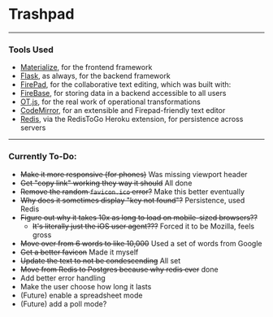 # Trashpad

<hr>

### Tools Used

* [Materialize](http://materializecss.com/), for the frontend framework
* [Flask](http://flask.pocoo.org/), as always, for the backend framework
* [FirePad](https://github.com/firebase/firepad), for the collaborative text editing, which was built with:
* [FireBase](https://firebase.google.com/), for storing data in a backend accessible to all users
* [OT.js](https://github.com/Operational-Transformation/ot.js/), for the real work of operational transformations
* [CodeMirror](https://codemirror.net/), for an extensible and Firepad-friendly text editor
* [Redis](), via the RedisToGo Heroku extension, for persistence across servers

<hr>

### Currently To-Do:

* ~~Make it more responsive (for phones)~~ Was missing viewport header
* ~~Get "copy link" working they way it should~~ All done
* ~~Remove the random `favicon.ico` error?~~ Make this better eventually
* ~~Why does it sometimes display "key not found"?~~ Persistence, used Redis
* ~~Figure out why it takes 10x as long to load on mobile-sized browsers??~~
	* ~~It's literally just the iOS user agent???~~ Forced it to be Mozilla, feels gross
* ~~Move over from 6 words to like 10,000~~ Used a set of words from Google
* ~~Get a better favicon~~ Made it myself
* ~~Update the text to not be condescending~~ All set
* ~~Move from Redis to Postgres because why redis ever~~ done
* Add better error handling
* Make the user choose how long it lasts
* (Future) enable a spreadsheet mode
* (Future) add a poll mode?
